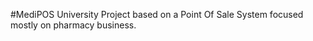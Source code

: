 #MediPOS
University Project based on a Point Of Sale System focused mostly on pharmacy business.





